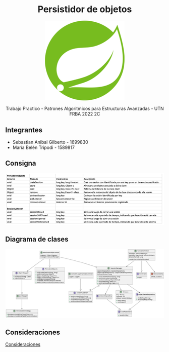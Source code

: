 <h1 align="center"> Persistidor de objetos </h1>
<p align="center">
<img src="src/main/resources/static/spring-data-jpa.svg") width=50% height=50% >
</p>
<p align="center"> Trabajo Practico - Patrones Algoritmicos para Estructuras Avanzadas - UTN FRBA 2022 2C <p>

## Integrantes

- Sebastian Anibal Gilberto - 1699830
- María Belén Tripodi - 1589817

## Consigna

<img src="src/main/resources/static/palg-consigna.png" alt="consigna">

## Diagrama de clases

<img src="src/main/resources/static/palg-diagrama-clases.png" alt="diagrama de clases">

## Consideraciones

[Consideraciones](/src/main/resources/docs/Consideraciones.md)
